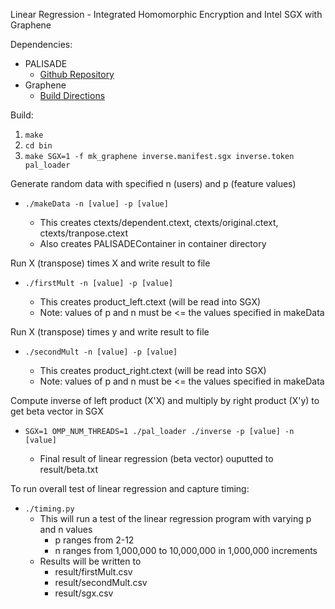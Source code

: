Linear Regression - Integrated Homomorphic Encryption and Intel SGX with Graphene

Dependencies:
- PALISADE
  - [Github Repository](https://gitlab.com/ted537/palisade-development)
- Graphene
  - [Build Directions](https://graphene.readthedocs.io/en/latest/)

Build:
1. `make`
2. `cd bin`
3. `make SGX=1 -f mk_graphene inverse.manifest.sgx inverse.token pal_loader`

Generate random data with specified n (users) and p (feature values) <br/>
-   `./makeData -n [value] -p [value]`

    - This creates ctexts/dependent.ctext, ctexts/original.ctext, ctexts/tranpose.ctext
    - Also creates PALISADEContainer in container directory


Run X (transpose) times X and write result to file <br />
- `./firstMult -n [value] -p [value]`

    - This creates product_left.ctext (will be read into SGX)
    - Note: values of p and n must be <= the values specified in makeData


Run X (transpose) times y and write result to file <br />
-   `./secondMult -n [value] -p [value] `

    - This creates product_right.ctext (will be read into SGX)
    - Note: values of p and n must be <= the values specified in makeData


Compute inverse of left product (X'X) and multiply by right product (X'y) to get beta vector in SGX <br />
- `SGX=1 OMP_NUM_THREADS=1 ./pal_loader ./inverse -p [value] -n [value]` <br />


  - Final result of linear regression (beta vector) ouputted to result/beta.txt

To run overall test of linear regression and capture timing: <br />
- `./timing.py` <br />
    -  This will run a test of the linear regression program with varying p and n values
       -  p ranges from 2-12
       -  n ranges from 1,000,000 to 10,000,000 in 1,000,000 increments
    -  Results will be written to
       -  result/firstMult.csv
       -  result/secondMult.csv
       -  result/sgx.csv

